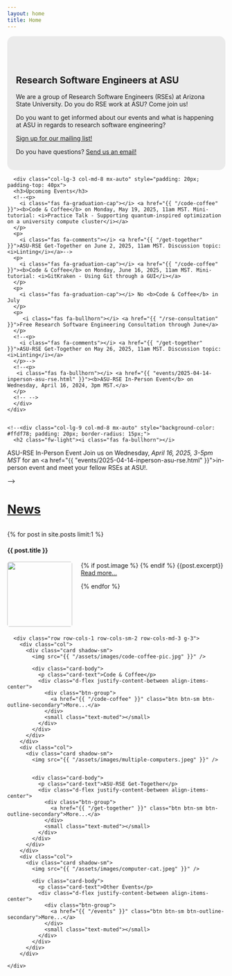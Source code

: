 ```yaml
---
layout: home
title: Home
---
```


<section class="py-5 text-center container">
    <div class="row py-lg-5">
      <div class="col-lg-9 col-md-8 mx-auto" style="background-color: #ebebeb; padding: 20px; border-radius: 15px; padding-top: 60px">
        <h1 class="fw-light">Research Software Engineers at ASU</h1>
        <p class="lead text-muted">We are a group of Research Software Engineers (RSEs) at Arizona State University. Do you do RSE work at ASU? Come join us!</p>
        <p>
        Do you want to get informed about our events and what is happening at ASU in regards to research software engineering?  
        </p>
        <p><a class="btn btn-primary my-2" href="https://forms.gle/pUaWvRWuxTWEX1VG6" target="_blank">Sign up for our mailing list!</a>
        </p>
        <p>
          Do you have questions? <a href="mailto:jdamerow@asu.edu">Send us an email!</a>
        </p>
      </div>
    
      <div class="col-lg-3 col-md-8 mx-auto" style="padding: 20px; padding-top: 40px">
      <h3>Upcoming Events</h3>
      <!--<p>
        <i class="fas fa-graduation-cap"></i> <a href="{{ "/code-coffee" }}"><b>Code & Coffee</b> on Monday, May 19, 2025, 11am MST. Mini-tutorial: <i>Practice Talk - Supporting quantum-inspired optimization on a university compute cluster</i></a>
      </p>
      <p>
        <i class="fas fa-comments"></i> <a href="{{ "/get-together" }}">ASU-RSE Get-Together on June 2, 2025, 11am MST. Discussion topic: <i>Linting</i></a>-->
      <p>
        <i class="fas fa-graduation-cap"></i> <a href="{{ "/code-coffee" }}"><b>Code & Coffee</b> on Monday, June 16, 2025, 11am MST. Mini-tutorial: <i>GitKraken - Using Git through a GUI</i></a>
      </p>
      <p>
        <i class="fas fa-graduation-cap"></i> No <b>Code & Coffee</b> in July
      </p>
      <p>
         <i class="fas fa-bullhorn"></i> <a href="{{ "/rse-consultation" }}">Free Research Software Engineering Consultation through June</a>
      </p>
      <!--<p>
        <i class="fas fa-comments"></i> <a href="{{ "/get-together" }}">ASU-RSE Get-Together on May 26, 2025, 11am MST. Discussion topic: <i>Linting</i></a>
      </p>-->
      <!--<p>
       <i class="fas fa-bullhorn"></i> <a href="{{ "events/2025-04-14-inperson-asu-rse.html" }}"><b>ASU-RSE In-Person Event</b> on Wednesday, April 16, 2024, 3pm MST.</a>
      </p>
      <!-- -->
      </div>
    </div>


    <!--<div class="col-lg-9 col-md-8 mx-auto" style="background-color: #ffdf78; padding: 20px; border-radius: 15px;">
      <h2 class="fw-light"><i class="fas fa-bullhorn"></i>  
ASU-RSE In-Person Event</h2>
        Join us on Wednesday, <i>April 16, 2025, 3-5pm MST</i> for an <a href="{{ "events/2025-04-14-inperson-asu-rse.html" }}">in-person event</a> and meet your fellow RSEs at ASU!.
      </div>-->
  </section>

  <div class="bg-light py-5 album">
    <div class="container">
    <h1 style="padding-bottom: 0.5em"><a href="/news.html">News</a></h1>
    {% for post in site.posts limit:1 %}
    <h4><a style="text-decoration:none" href="{{ post.url }}">{{ post.title }}</a></h4>
    <p>
    {% if post.image %}
    <img src="{{post.image}}" style="border-radius: 5px; float:left; width:150px; margin-right: 20px; margin-bottom: 20px;">
    {% endif %}
    {{post.excerpt}}
    <a href="{{ post.url }}">Read more...</a>
    </p>
    {% endfor %}
    </div>
  </div>

  <div class="album py-5" style="clear:both">
    <div class="container">

      <div class="row row-cols-1 row-cols-sm-2 row-cols-md-3 g-3">
        <div class="col">
          <div class="card shadow-sm">
            <img src="{{ "/assets/images/code-coffee-pic.jpg" }}" />

            <div class="card-body">
              <p class="card-text">Code & Coffee</p>
              <div class="d-flex justify-content-between align-items-center">
                <div class="btn-group">
                  <a href="{{ "/code-coffee" }}" class="btn btn-sm btn-outline-secondary">More...</a>
                </div>
                <small class="text-muted"></small>
              </div>
            </div>
          </div>
        </div>
        <div class="col">
          <div class="card shadow-sm">
            <img src="{{ "/assets/images/multiple-computers.jpeg" }}" />


            <div class="card-body">
              <p class="card-text">ASU-RSE Get-Together</p>
              <div class="d-flex justify-content-between align-items-center">
                <div class="btn-group">
                  <a href="{{ "/get-together" }}" class="btn btn-sm btn-outline-secondary">More...</a>
                </div>
                <small class="text-muted"></small>
              </div>
            </div>
          </div>
        </div>
        <div class="col">
          <div class="card shadow-sm">
            <img src="{{ "/assets/images/computer-cat.jpeg" }}" />

            <div class="card-body">
              <p class="card-text">Other Events</p>
              <div class="d-flex justify-content-between align-items-center">
                <div class="btn-group">
                  <a href="{{ "/events" }}" class="btn btn-sm btn-outline-secondary">More...</a>
                </div>
                <small class="text-muted"></small>
              </div>
            </div>
          </div>
        </div>

    </div>
  </div>
